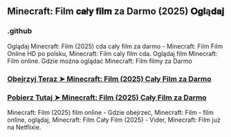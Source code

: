 ## Minecraft: Film 𝐜𝐚ł𝐲 𝐟𝐢𝐥𝐦  za Darmo (2025) 𝐎𝐠𝐥ą𝐝𝐚𝐣

### .github

Oglądaj Minecraft: Film (2025) cda cały film za darmo - Minecraft: Film Film Online HD po polsku, Minecraft: Film caly film cda. Oglądaj film Minecraft: Film online. Gdzie można oglądać Minecraft: Film filmy za Darmo

### [Obejrzyj Teraz ➤ Minecraft: Film (2025) Cały Film za Darmo](https://watching4khdmovies.blogspot.com/2025/04/minecraft.html)

### [Pobierz Tutaj ➤ Minecraft: Film (2025) Cały Film za Darmo](https://watching4khdmovies.blogspot.com/2025/04/minecraft.html)

Minecraft: Film (2025) film online - Gdzie obejrzeć, Minecraft: Film - film online, oglądaj, Minecraft: Film Cały Film (2025) - Vider, Minecraft: Film już na Netflixie.
